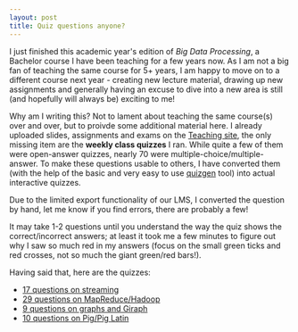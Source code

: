 ```yaml
---
layout: post
title: Quiz questions anyone?
---
```


I just finished this academic year's edition of *Big Data Processing*, a Bachelor course I have been teaching for a 
few years now. As I am not a big fan of teaching the same course for 5+ years, I am happy to move on to a different course 
next year - creating new lecture material, drawing up new assignments and generally having an excuse to dive into a new
area is still (and hopefully will always be) exciting to me!

Why am I writing this? Not to lament about teaching the same course(s) over and over, but to proivde some additional material
here. I already uploaded slides, assignments and exams 
on the [Teaching site](http://chauff.github.io/teaching/), the only missing item are the **weekly class quizzes** I ran. While 
quite a few of them were open-answer quizzes, nearly 70 were multiple-choice/multiple-answer. To make these
questions usable to others, I have converted them (with the help of the basic and very easy to use 
[quizgen](https://github.com/karanveerm/quizgen) tool) into actual interactive quizzes. 

Due to the limited export functionality of our LMS, I converted the question by hand, let me know if you find errors, there are probably a few!

It may take 1-2 questions until you understand the way the quiz shows the correct/incorrect answers; at least it took me
a few minutes to figure out why I saw so much red in my answers (focus on the small green ticks and red crosses, not so much
the giant green/red bars!). 

Having said that, here are the quizzes:

* [17 questions on streaming](http://chauff.github.io/documents/bdp-quiz/streaming.html)
* [29 questions on MapReduce/Hadoop](http://chauff.github.io/documents/bdp-quiz/hadoop.html)
* [9 questions on graphs and Giraph](http://chauff.github.io/documents/bdp-quiz/graph.html)
* [10 questions on Pig/Pig Latin](http://chauff.github.io/documents/bdp-quiz/pig.html)

